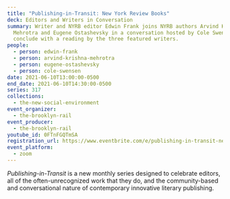 ```yaml
---
title: "Publishing-in-Transit: New York Review Books"
deck: Editors and Writers in Conversation
summary: Writer and NYRB editor Edwin Frank joins NYRB authors Arvind Krishna
  Mehrotra and Eugene Ostashevsky in a conversation hosted by Cole Swensen. We
  conclude with a reading by the three featured writers.
people:
  - person: edwin-frank
  - person: arvind-krishna-mehrotra
  - person: eugene-ostashevsky
  - person: cole-swensen
date: 2021-06-10T13:00:00-0500
end_date: 2021-06-10T14:30:00-0500
series: 317
collections:
  - the-new-social-environment
event_organizer:
  - the-brooklyn-rail
event_producer:
  - the-brooklyn-rail
youtube_id: 0FTnFGQTmSA
registration_url: https://www.eventbrite.com/e/publishing-in-transit-new-york-review-of-books-tickets-158172184261
event_platform:
  - zoom
---
```

*Publishing-in-Transit* is a new monthly series designed to celebrate editors, all of the often-unrecognized work that they do, and the community-based and conversational nature of contemporary innovative literary publishing.